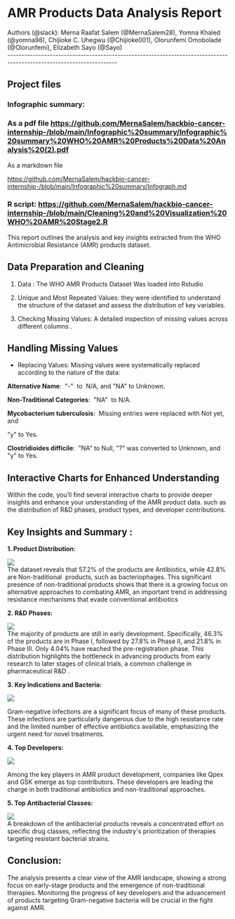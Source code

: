 <!--StartFragment-->


# **AMR Products Data Analysis Report**

Authors (@slack): Merna Raafat Salem (@MernaSalem28), Yomna Khaled (@yomna98), Chijioke C. Uhegwu (@Chijioke001), Olorunfemi Omobolade (@Olorunfemi), Elizabeth Sayo (@Sayo)\
\---------------------------------------------------------------------------------------------------------------------


## **Project files**

### **Infographic summary:**

### As a pdf file <https://github.com/MernaSalem/hackbio-cancer-internship-/blob/main/Infographic%20summary/Infographic%20summary%20WHO%20AMR%20Products%20Data%20Analysis%20(2).pdf>

As a markdown file

<https://github.com/MernaSalem/hackbio-cancer-internship-/blob/main/Infographic%20summary/Infograph.md>


### **R script:** <https://github.com/MernaSalem/hackbio-cancer-internship-/blob/main/Cleaning%20and%20Visualization%20WHO%20AMR%20Stage2.R>

This report outlines the analysis and key insights extracted from the WHO Antimicrobial Resistance (AMR) products dataset.


## **Data Preparation and Cleaning**

1. Data : The WHO AMR Products Dataset Was loaded into Rstudio

2. Unique and Most Repeated Values: they were identified to understand the structure of the dataset and assess the distribution of key variables.

3. Checking Missing Values: A detailed inspection of missing values across different columns .


## **Handling Missing Values**

- Replacing Values: Missing values were systematically replaced according to the nature of the data:

**Alternative Name**:  "-"  to  N/A, and "NA" to Unknown.

**Non-Traditional Categories**:  "NA"  to N/A.

**Mycobacterium tuberculosis**:  Missing entries were replaced with Not yet, and

"y" to Yes.

**Clostridioides difficile**:  "NA" to Null, "?" was converted to Unknown, and "y" to Yes.


## **Interactive Charts for Enhanced Understanding**

Within the code, you’ll find several interactive charts to provide deeper insights and enhance your understanding of the AMR product data. such as the distribution of R\&D phases, product types, and developer contributions.


## Key Insights and Summary : 

**1. Product Distribution:**

![](https://lh7-rt.googleusercontent.com/docsz/AD_4nXctfUNUuMTXtgkPsUXRa5AoJ5BiG8iCX5dRu-I70La2ICarpL2_QCXw3V2SopBvVGM_4szLc9YADX6V5SQEWcEofhn7Ki3njsap3XS42ewowAgscV8l1Lmvpzjg46RleTXLefEDHV0TJo-IY8wqQbOANrtp?key=Rnl2OMDbadKPPtZpXJp5eg)\
The dataset reveals that 57.2% of the products are Antibiotics, while 42.8% are Non-traditional  products, such as bacteriophages. This significant presence of non-traditional products shows that there is a growing focus on alternative approaches to combating AMR, an important trend in addressing resistance mechanisms that evade conventional antibiotics



**2. R\&D Phases:**

![](https://lh7-rt.googleusercontent.com/docsz/AD_4nXfUskHUx4WztGHGYeseFKRi7nipVeI4Mot2UFqtDoFyGp8VQkIfxcCPLA8IviBGvzAGkWP_4fPbWm5Ky2AN1rkK5-TIQxNWhpKJgMlaC4zyjWqF_jZizDI1GaU5At-CLPA0oDKH1RDp0yDy5Hlo-0Uy2fzz?key=Rnl2OMDbadKPPtZpXJp5eg)\
The majority of products are still in early development. Specifically, 46.3% of the products are in Phase I, followed by 27.8% in Phase II, and 21.8% in Phase III. Only 4.04% have reached the pre-registration phase. This distribution highlights the bottleneck in advancing products from early research to later stages of clinical trials, a common challenge in pharmaceutical R\&D .



**3. Key Indications and Bacteria:**

****![](https://lh7-rt.googleusercontent.com/docsz/AD_4nXd3NH70PD2UByj1MubaarHi-Yut-cOTSPw-OGqFlxEoUEbp4EPPrTi6QoziC0Wzi9M7N0MbKDlKSr-sTTljhT3RHSunuZ4KvpSwnGrxxzX1PeHohTQ3r7t-FWy7Hurfv93jylnVOKakjl9KIHgVj-DPkjQq?key=Rnl2OMDbadKPPtZpXJp5eg)****

Gram-negative infections are a significant focus of many of these products. These infections are particularly dangerous due to the high resistance rate and the limited number of effective antibiotics available, emphasizing the urgent need for novel treatments.



**4. Top Developers:**

****![](https://lh7-rt.googleusercontent.com/docsz/AD_4nXc3q7XIO1Q7pLbjaEMh0_vEA-VuGCijRF1Z31xyQmMrnYywnTxZseRM7cutff8Lr2GfmqlohkxcMV7_ICVO6lJMuWDZQ1jVFoDpRvaev5_6hCBvVTBLD94fXLCVpJ-zxIhBQJpxV9GcjDMZp4Dz3ClhQa1n?key=Rnl2OMDbadKPPtZpXJp5eg)****

Among the key players in AMR product development, companies like Qpex and GSK emerge as top contributors. These developers are leading the charge in both traditional antibiotics and non-traditional approaches.



**5. Top Antibacterial Classes:**

****![](https://lh7-rt.googleusercontent.com/docsz/AD_4nXfv2mFFUsElefZPEpvRMX892Ky8mfPK40WWBQ2OoJVW88dghkkhFplvwSWJWtzhpDWXkaB119ugkbaSQJZwz6PVdYeBPk7nhYl1h-xJO3bAVyQGSKoCiDIvT9vLB5N37o2LwMxHDC1u1eludn2ouA9YWGUg?key=Rnl2OMDbadKPPtZpXJp5eg)****\
A breakdown of the antibacterial products reveals a concentrated effort on specific drug classes, reflecting the industry's prioritization of therapies targeting resistant bacterial strains.



## **Conclusion:**

The analysis presents a clear view of the AMR landscape, showing a strong focus on early-stage products and the emergence of non-traditional therapies. Monitoring the progress of key developers and the advancement of products targeting Gram-negative bacteria will be crucial in the fight against AMR.


<!--EndFragment-->
